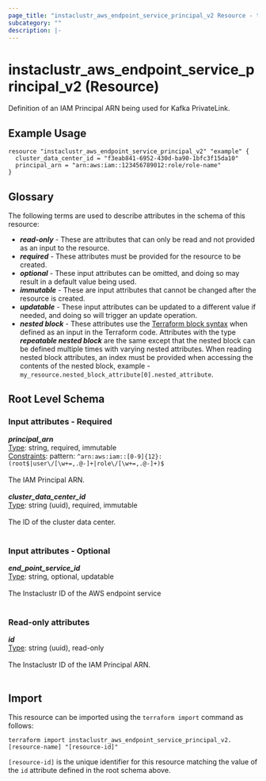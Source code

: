 ```yaml
---
page_title: "instaclustr_aws_endpoint_service_principal_v2 Resource - terraform-provider-instaclustr"
subcategory: ""
description: |-
---
```


# instaclustr_aws_endpoint_service_principal_v2 (Resource)
Definition of an IAM Principal ARN being used for Kafka PrivateLink.
## Example Usage
```
resource "instaclustr_aws_endpoint_service_principal_v2" "example" {
  cluster_data_center_id = "f3eab841-6952-430d-ba90-1bfc3f15da10"
  principal_arn = "arn:aws:iam::123456789012:role/role-name"
}
```
## Glossary
The following terms are used to describe attributes in the schema of this resource:
- **_read-only_** - These are attributes that can only be read and not provided as an input to the resource.
- **_required_** - These attributes must be provided for the resource to be created.
- **_optional_** - These input attributes can be omitted, and doing so may result in a default value being used.
- **_immutable_** - These are input attributes that cannot be changed after the resource is created.
- **_updatable_** - These input attributes can be updated to a different value if needed, and doing so will trigger an update operation.
- **_nested block_** - These attributes use the [Terraform block syntax](https://www.terraform.io/language/attr-as-blocks) when defined as an input in the Terraform code. Attributes with the type **_repeatable nested block_** are the same except that the nested block can be defined multiple times with varying nested attributes. When reading nested block attributes, an index must be provided when accessing the contents of the nested block, example - `my_resource.nested_block_attribute[0].nested_attribute`.
## Root Level Schema
### Input attributes - Required
*___principal_arn___*<br>
<ins>Type</ins>: string, required, immutable<br>
<ins>Constraints</ins>: pattern: `^arn:aws:iam::[0-9]{12}:(root$|user\/[\w+=,.@-]+|role\/[\w+=,.@-]+)$`<br><br>The IAM Principal ARN.<br><br>
*___cluster_data_center_id___*<br>
<ins>Type</ins>: string (uuid), required, immutable<br>
<br>The ID of the cluster data center.<br><br>
### Input attributes - Optional
*___end_point_service_id___*<br>
<ins>Type</ins>: string, optional, updatable<br>
<br>The Instaclustr ID of the AWS endpoint service<br><br>
### Read-only attributes
*___id___*<br>
<ins>Type</ins>: string (uuid), read-only<br>
<br>The Instaclustr ID of the IAM Principal ARN.<br><br>
## Import
This resource can be imported using the `terraform import` command as follows:
```
terraform import instaclustr_aws_endpoint_service_principal_v2.[resource-name] "[resource-id]"
```
`[resource-id]` is the unique identifier for this resource matching the value of the `id` attribute defined in the root schema above.
